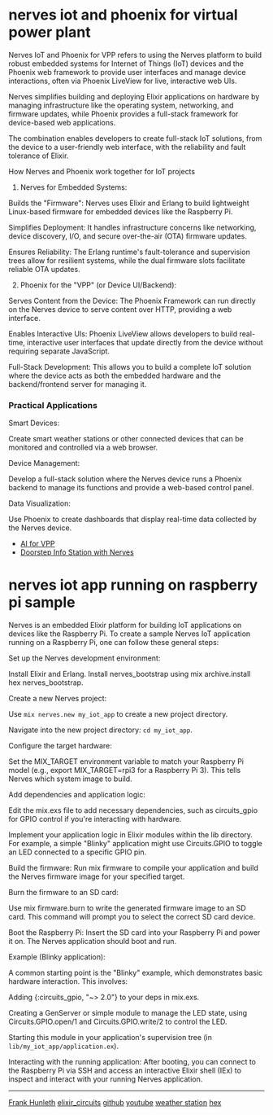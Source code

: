 # nerves iot and phoenix for virtual power plant

Nerves IoT and Phoenix for VPP refers to using the Nerves platform to build robust embedded systems for Internet of Things (IoT) devices and the Phoenix web framework to provide user interfaces and manage device interactions, often via Phoenix LiveView for live, interactive web UIs. 

Nerves simplifies building and deploying Elixir applications on hardware by managing infrastructure like the operating system, 
networking, and firmware updates, while Phoenix provides a full-stack framework for device-based web applications. 

The combination enables developers to create full-stack IoT solutions, from the device to a user-friendly web interface, with the reliability and fault tolerance of Elixir. 

How Nerves and Phoenix work together for IoT projects

1. Nerves for Embedded Systems:

Builds the "Firmware": Nerves uses Elixir and Erlang to build lightweight Linux-based firmware for embedded devices like the Raspberry Pi. 

Simplifies Deployment: It handles infrastructure concerns like networking, device discovery, I/O, and secure over-the-air (OTA) firmware updates. 

Ensures Reliability: The Erlang runtime's fault-tolerance and supervision trees allow for resilient systems, 
while the dual firmware slots facilitate reliable OTA updates. 

2. Phoenix for the "VPP" (or Device UI/Backend):

Serves Content from the Device: The Phoenix Framework can run directly on the Nerves device to serve content over HTTP, providing a web interface. 

Enables Interactive UIs: Phoenix LiveView allows developers to build real-time, interactive user interfaces that update directly from the device without requiring separate JavaScript. 

Full-Stack Development: This allows you to build a complete IoT solution where the device acts 
as both the embedded hardware and the backend/frontend server for managing it.

### Practical Applications

Smart Devices:

Create smart weather stations or other connected devices that can be monitored and controlled via a web browser. 

Device Management:

Develop a full-stack solution where the Nerves device runs a Phoenix backend to manage its functions and provide a web-based control panel. 

Data Visualization:

Use Phoenix to create dashboards that display real-time data collected by the Nerves device. 

- [AI for VPP](https://www.mdpi.com/1996-1073/18/13/3325)
- [Doorstep Info Station with Nerves](https://curiosum.com/blog/build-phoenix-based-info-station-with-nerves)

# nerves iot app running on raspberry pi sample

Nerves is an embedded Elixir platform for building IoT applications on devices like the Raspberry Pi. 
To create a sample Nerves IoT application running on a Raspberry Pi, one can follow these general steps:

Set up the Nerves development environment:

Install Elixir and Erlang.
Install nerves_bootstrap using mix archive.install hex nerves_bootstrap.

Create a new Nerves project:

Use `mix nerves.new my_iot_app` to create a new project directory.

Navigate into the new project directory: `cd my_iot_app`.

Configure the target hardware:

Set the MIX_TARGET environment variable to match your Raspberry Pi model (e.g., export MIX_TARGET=rpi3 for a Raspberry Pi 3). 
This tells Nerves which system image to build.

Add dependencies and application logic:

Edit the mix.exs file to add necessary dependencies, such as circuits_gpio for GPIO control if you're interacting with hardware.

Implement your application logic in Elixir modules within the lib directory. For example, 
a simple "Blinky" application might use Circuits.GPIO to toggle an LED connected to a specific GPIO pin.

Build the firmware:
Run mix firmware to compile your application and build the Nerves firmware image for your specified target.

Burn the firmware to an SD card:

Use mix firmware.burn to write the generated firmware image to an SD card. This command will prompt you to select the correct SD card device.

Boot the Raspberry Pi:
Insert the SD card into your Raspberry Pi and power it on. The Nerves application should boot and run.

Example (Blinky application):

A common starting point is the "Blinky" example, which demonstrates basic hardware interaction. This involves:

Adding {:circuits_gpio, "~> 2.0"} to your deps in mix.exs.

Creating a GenServer or simple module to manage the LED state, using Circuits.GPIO.open/1 and Circuits.GPIO.write/2 to control the LED.

Starting this module in your application's supervision tree (in `lib/my_iot_app/application.ex`).

Interacting with the running application:
After booting, you can connect to the Raspberry Pi via SSH and access an interactive Elixir shell (IEx) 
to inspect and interact with your running Nerves application.

---

[Frank Hunleth](https://www.youtube.com/watch?v=rcFDLg7faL8) [elixir_circuits](https://elixir-circuits.github.io/) [github](https://github.com/elixir-circuits/circuits_quickstart) [youtube](https://www.youtube.com/watch?v=Nfa5KPexuYY) [weather station](https://www.youtube.com/watch?v=DPvyT8h2pP4&t=995s) [hex](https://hexdocs.pm/circuits_gpio/1.0.0/readme.html)
